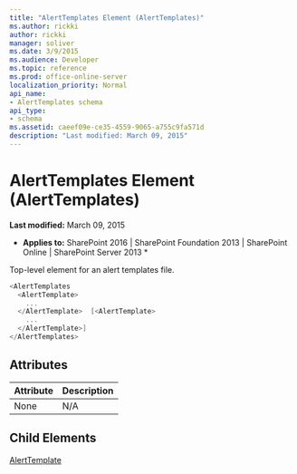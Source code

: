 ```yaml
---
title: "AlertTemplates Element (AlertTemplates)"
ms.author: rickki
author: rickki
manager: soliver
ms.date: 3/9/2015
ms.audience: Developer
ms.topic: reference
ms.prod: office-online-server
localization_priority: Normal
api_name:
- AlertTemplates schema
api_type:
- schema
ms.assetid: caeef09e-ce35-4559-9065-a755c9fa571d
description: "Last modified: March 09, 2015"
---
```


# AlertTemplates Element (AlertTemplates)

 **Last modified:** March 09, 2015 
  
 * **Applies to:** SharePoint 2016 | SharePoint Foundation 2013 | SharePoint Online | SharePoint Server 2013 * 
  
Top-level element for an alert templates file. 
  
```cs
<AlertTemplates
  <AlertTemplate>
    ...
  </AlertTemplate>  [<AlertTemplate>
    ...
  </AlertTemplate>]
</AlertTemplates>
```

## Attributes

|**Attribute**|**Description**|
|:-----|:-----|
|None  <br/> |N/A  <br/> |
   
## Child Elements

[AlertTemplate](alerttemplate-element-alerttemplates.md)
  

